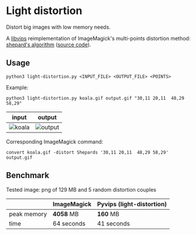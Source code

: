 
# Light distortion

Distort big images with low memory needs.

A [libvips](https://github.com/libvips/libvips) reimplementation of ImageMagick's multi-points distortion method: [shepard's algorithm](https://legacy.imagemagick.org/Usage/distorts/#shepards) ([source code](https://github.com/ImageMagick/ImageMagick/blob/2747ccfc1044fc3da6d32ff1ebbca5e926fcf602/MagickCore/distort.c#L2817-L2848)).

## Usage

```
python3 light-distortion.py <INPUT_FILE> <OUTPUT_FILE> <POINTS>
```
Example:
```
python3 light-distortion.py koala.gif output.gif "30,11 20,11  48,29 58,29"
```
| input	 | output| 
|--------------|--------------------------|
| ![koala](https://user-images.githubusercontent.com/56520994/122707124-5bc31080-d227-11eb-9c4a-21de0912e03d.gif)      | ![output](https://user-images.githubusercontent.com/56520994/122707256-a6448d00-d227-11eb-8181-f12a1bafa451.gif) |

Corresponding ImageMagick command:
```
convert koala.gif -distort Shepards '30,11 20,11  48,29 58,29' output.gif
```


## Benchmark
Tested image: png of 129 MB and 5 random distortion couples

|             | ImageMagick	 | Pyvips (light-distortion)| 
|-------------|--------------|--------------------------|
| peak memory | **4058** MB  | **160** MB                   |
| time        | 64 seconds   | 41 seconds               |
